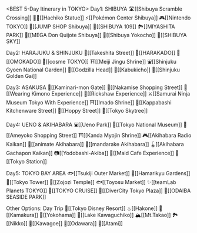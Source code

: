 <BEST 5-Day Itinerary in TOKYO>
Day1: SHIBUYA
🛣[[Shibuya Scramble Crossing]]
🐕‍🦺[[Hachiko Statue]]
⚡[[Pokémon Center Shibuya]]
🎮[[Nintendo TOKYO]]
🛒[[JUMP SHOP Shibuya]]
👗[[SHIBUYA 109]]
🏞[[MIYASHITA PARK]]
🛒[[MEGA Don Quijote Shibuya]]
🍺[[Shibuya Yokocho]]
🌃[[SHIBUYA SKY]]

Day2: HARAJUKU & SHINJUKU
🍦[[Takeshita Street]]
🛒[[HARAKADO]]
🛒[[OMOKADO]]
💄[[cosme TOKYO]]
⛩[[Meiji Jingu Shrine]]
⛲[[Shinjuku Gyoen National Garden]]
🦖[[Godzilla Head]]
🍺[[Kabukicho]]
🍺[[Shinjuku Golden Gai]]

Day3: ASAKUSA
🏮[[Kaminari-mon Gate]]
🍘[[Nakamise Shopping Street]]
👘[[Wearing Kimono Experience]]
👨[[Rickshaw Experience]]
⚔[[Samurai Ninja Museum Tokyo With Experience]]
⛩[[Imado Shrine]]
🔪[[Kappabashi Kitchenware Street]]
🍶[[Hoppy Street]]
🗼[[Tokyo Skytree]]

Day4: UENO & AKIHABARA
⛲[[Ueno Park]]
💎[[Tokyo National Museum]]
🛒[[Ameyoko Shopping Street]]
⛩[[Kanda Myojin Shrine]]
🎮[[Akihabara Radio Kaikan]]
🎎[[animate Akihabara]]
🎎[[mandarake Akihabara]]
🪀[[Akihabara Gachapon Kaikan]]
📷[[Yodobashi-Akiba]]
👩[[Maid Cafe Experience]]
🚃[[Tokyo Station]]

Day5: TOKYO BAY AREA
🐟[[Tsukiji Outer Market]]
🌿[[Hamarikyu Gardens]]
🗼[[Tokyo Tower]]
🗼[[Zojozi Temple]]
🐟[[Toyosu Market]]
✨[[teamLab Planets TOKYO]]
🚢[[TOKYO CRUISE]]
🤖[[DiverCity Tokyo Plaza]]
🌉[[ODAIBA SEASIDE PARK]]

Other Options: Day Trip
🏰[[Tokyo Disney Resort]]
♨[[Hakone]]
🌊[[Kamakura]]
🎡[[Yokohama]]
🌊[[Lake Kawaguchiko]]
🏔[[Mt.Takao]]
🏞[[Nikko]]
🔔[[Kawagoe]]
🏯[[Odawara]]
🌊[[Atami]]
